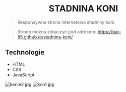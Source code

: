 <h1 align="center"> STADNINA KONI </h1>

>Responsywna strona internetowa stadniny koni.


>Stronę można zobaczyć pod adresem: https://bar-85.github.io/stadnina-koni/



## Technologie
- HTML
- CSS
- JavaScript



![konie2 jpg](https://user-images.githubusercontent.com/105555319/168483695-d6b207aa-e903-4da9-a282-c2344c651668.png)
![kon1 jpg](https://user-images.githubusercontent.com/105555319/168483703-2f8fdfe5-6db7-46ac-98bc-f14f179c5d5e.png)
